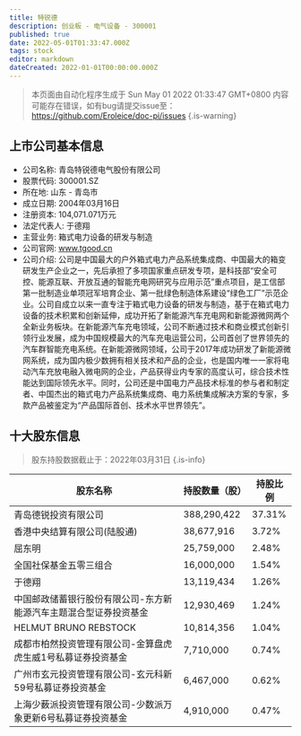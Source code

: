 ```yaml
---
title: 特锐德
description: 创业板 - 电气设备 - 300001
published: true
date: 2022-05-01T01:33:47.000Z
tags: stock
editor: markdown
dateCreated: 2022-01-01T00:00:00.000Z
---
```


> 本页面由自动化程序生成于 Sun May 01 2022 01:33:47 GMT+0800
> 内容可能存在错误，如有bug请提交issue至：https://github.com/Eroleice/doc-pi/issues
{.is-warning}

## 上市公司基本信息
- 公司名称: 青岛特锐德电气股份有限公司
- 股票代码: 300001.SZ
- 所在地: 山东 - 青岛市
- 成立日期: 2004年03月16日
- 注册资本: 104,071.071万元
- 法定代表人: 于德翔
- 主营业务: 箱式电力设备的研发与制造
- 公司官网: www.tgood.cn
- 公司介绍: 公司是中国最大的户外箱式电力产品系统集成商、中国最大的箱变研发生产企业之一，先后承担了多项国家重点研发专项，是科技部“安全可控、能源互联、开放互通的智能充电网研究与应用示范”重点项目，是工信部第一批制造业单项冠军培育企业、第一批绿色制造体系建设“绿色工厂”示范企业。公司自成立以来一直专注于箱式电力设备的研发与制造，基于在箱式电力设备的技术积累和创新延伸，成功开拓了新能源汽车充电网和新能源微网两个全新业务板块。在新能源汽车充电领域，公司不断通过技术和商业模式创新引领行业发展，成为中国规模最大的汽车充电运营公司，公司首创了世界领先的汽车群智能充电系统。在新能源微网领域，公司于2017年成功研发了新能源微网系统，成为国内极少数拥有相关技术和产品的企业，也是国内唯一一家将电动汽车充放电融入微电网的企业，产品获得业内专家的高度认可，综合技术性能达到国际领先水平。同时，公司还是中国电力产品技术标准的参与者和制定者、中国杰出的箱式电力产品系统集成商、电力系统集成解决方案的专家，多款产品被鉴定为“产品国际首创、技术水平世界领先”。


## 十大股东信息
> 股东持股数据截止于：2022年03月31日
{.is-info}

| 股东名称 | 持股数量（股） | 持股比例 |
| --- | --- | --- |
| 青岛德锐投资有限公司 | 388,290,422 | 37.31% |
| 香港中央结算有限公司(陆股通) | 38,677,916 | 3.72% |
| 屈东明 | 25,759,000 | 2.48% |
| 全国社保基金五零三组合 | 16,000,000 | 1.54% |
| 于德翔 | 13,119,434 | 1.26% |
| 中国邮政储蓄银行股份有限公司-东方新能源汽车主题混合型证券投资基金 | 12,930,469 | 1.24% |
| HELMUT BRUNO REBSTOCK | 10,814,356 | 1.04% |
| 成都市柏然投资管理有限公司-金算盘虎虎生威1号私募证券投资基金 | 7,710,000 | 0.74% |
| 广州市玄元投资管理有限公司-玄元科新59号私募证券投资基金 | 6,467,000 | 0.62% |
| 上海少薮派投资管理有限公司-少数派万象更新6号私募证券投资基金 | 4,910,000 | 0.47% |




